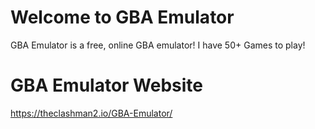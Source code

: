 # Welcome to GBA Emulator

GBA Emulator is a free, online GBA emulator! I have 50+ Games to play!

# GBA Emulator Website

https://theclashman2.io/GBA-Emulator/
